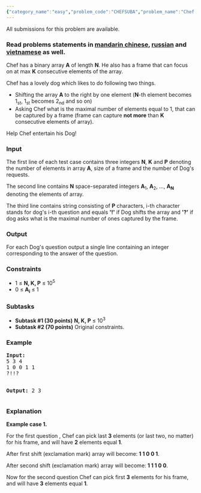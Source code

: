 ```yaml
---
{"category_name":"easy","problem_code":"CHEFSUBA","problem_name":"Chef and Sub Array ","languages_supported":{"0":"ADA","1":"ASM","2":"BASH","3":"BF","4":"C","5":"C99 strict","6":"CAML","7":"CLOJ","8":"CLPS","9":"CPP 4.3.2","10":"CPP 4.9.2","11":"CPP14","12":"CS2","13":"D","14":"ERL","15":"FORT","16":"FS","17":"GO","18":"HASK","19":"ICK","20":"ICON","21":"JAVA","22":"JS","23":"LISP clisp","24":"LISP sbcl","25":"LUA","26":"NEM","27":"NICE","28":"NODEJS","29":"PAS fpc","30":"PAS gpc","31":"PERL","32":"PERL6","33":"PHP","34":"PIKE","35":"PRLG","36":"PYPY","37":"PYTH","38":"PYTH 3.4","39":"RUBY","40":"SCALA","41":"SCM chicken","42":"SCM guile","43":"SCM qobi","44":"ST","45":"TCL","46":"TEXT","47":"WSPC"},"max_timelimit":0.5,"source_sizelimit":50000,"problem_author":"berezin","problem_tester":null,"date_added":"18-11-2015","tags":{"0":"berezin","1":"long","2":"may17"},"editorial_url":"https://discuss.codechef.com/problems/CHEFSUBA","time":{"view_start_date":1495099800,"submit_start_date":1495099800,"visible_start_date":1495099800,"end_date":1735669800},"layout":"problem"}
---
```

<span class="solution-visible-txt">All submissions for this problem are available.</span><h3>Read problems statements in <a target="_blank" href="http://www.codechef.com/download/translated/MAY17/mandarin/CHEFSUBA.pdf">mandarin chinese</a>, <a target="_blank" href="http://www.codechef.com/download/translated/MAY17/russian/CHEFSUBA.pdf">russian</a> and <a target="_blank" href="http://www.codechef.com/download/translated/MAY17/vietnamese/CHEFSUBA.pdf">vietnamese</a> as well.</h3>


<p>Chef has a binary array <b>A</b> of length <b>N</b>. He also has a frame that can focus on at max <b>K</b> consecutive elements of the array. </p>

<p>Chef has a lovely dog which likes to do following two things.  
<ul>
<li>Shifting the array <b>A</b> to the right by one element (<b>N</b>-th element becomes 1<sub>st</sub>, 1<sub>st</sub> becomes 2<sub>nd</sub> and so on) </li>
<li>Asking Chef what is the maximal number of elements equal to 1, that can be captured by a frame (frame can capture <b>not more</b> than <b>K</b> consecutive elements of array).</li>
</ul>
</p>

<p>Help Chef entertain his Dog!</p>

<h3>Input</h3>
<p>The first line of each test case contains three integers <b>N</b>, <b>K</b> and <b>P</b> denoting the number of elements in array <b>A</b>, size of a frame and the number of Dog's requests.</p>

<p>The second line contains <b>N</b> space-separated integers <b>A</b><sub>1</sub>, <b>A</b><sub>2</sub>, ..., <b>A<sub>N</sub></b> denoting the elements of array. </p>

<p>The third line contains string consisting of <b>P</b> characters, i-th character stands for dog's i-th question and equals <b>'!'</b> if  Dog shifts the array and <b>'?'</b> if dog asks what is the maximal number of ones captured by the frame. </p>

<h3>Output</h3>
<p>For each Dog's question output a single line containing an integer corresponding to the answer of the question. </p>


<h3>Constraints</h3>
<ul>
<li>1 ≤ <b>N, K, P</b> ≤ 10<sup>5</sup></li>
<li>0 ≤ <b>A<sub>i</sub></b> ≤ 1</li>
</ul>

<h3>Subtasks</h3>
<ul>
<li><b>Subtask #1  (30 points)</b> <b>N, K, P</b> ≤ 10<sup>3</sup> </li>
<li><b>Subtask #2 (70 points)</b> Original constraints.</li>
</ul>

<h3>Example</h3>
<pre><b>Input:</b>
5 3 4
1 0 0 1 1
?!!?

<b>Output:</b>
2
3
</pre>

<h3>Explanation</h3>
<p><b>Example case 1.</b></p>
<p>For the first question , Chef can pick last <b>3</b> elements (or last two, no matter) for his frame, 
and will have <b>2</b> elements equal <b>1</b>.</p>
<p>After first shift (exclamation mark) array will become: <b>1 1 0 0 1</b>.</p>
<p>After second shift (exclamation mark) array will become: <b>1 1 1 0 0</b>.</p>
<p>Now for the second question Chef can pick first <b>3</b> elements for his frame,
and will have <b>3</b> elements equal <b>1</b>.</p>
